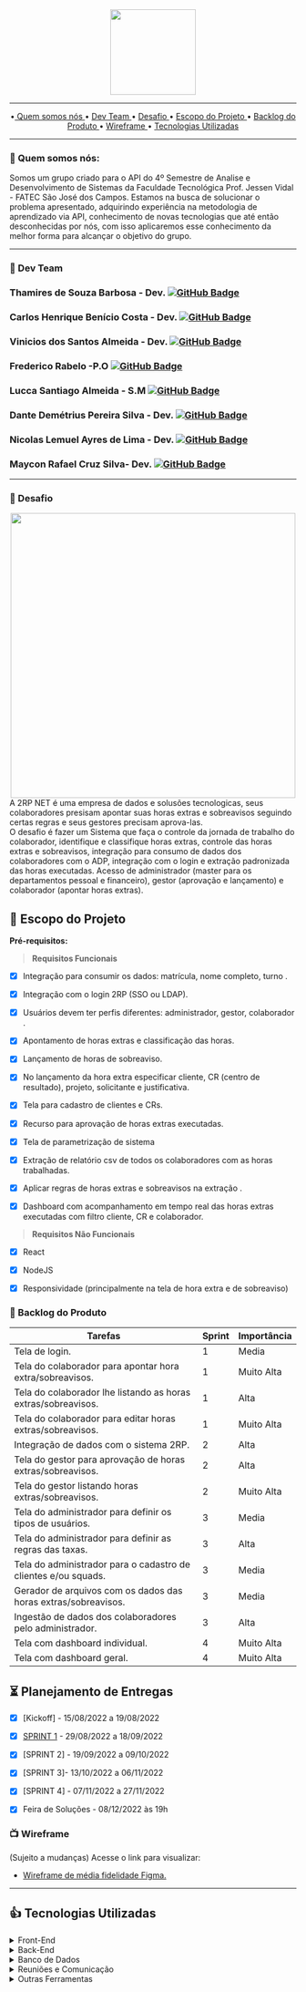 <div align="center">
<img src="https://user-images.githubusercontent.com/102330791/163039449-5e73781f-a340-45b3-a42e-28d95e476e76.png" width="150px" />
</div>

<hr>
<p align="center">  
  •<a href ="#space_invader-quem-somos-nós">   Quem somos nós </a> • 
  <a href ="#wrench-dev-team">  Dev Team </a> • 
  <a href ="#speech_balloon-desafio">  Desafio </a> •   
  <a href ="#dart-escopo-do-projeto">  Escopo do Projeto </a> • 
  <a href ="#flags-backlog-do-produto"> Backlog do Produto </a>   • 
  <a href ="#tv-wireframe"> Wireframe </a>  • 
  <a href ="#thumbsup-tecnologias-utilizadas">  Tecnologias Utilizadas </a> 
  
 
  
<hr>


###  :space_invader: Quem somos nós:

  Somos um grupo criado para o API do 4º Semestre de Analise e Desenvolvimento de Sistemas da Faculdade Tecnológica Prof. Jessen Vidal - FATEC São José dos Campos. Estamos na busca de solucionar o problema apresentado, adquirindo experiência na metodologia de aprendizado via API, conhecimento de novas tecnologias que até então desconhecidas por nós, com isso aplicaremos esse conhecimento da melhor forma para alcançar o objetivo do grupo.

<hr> 
  
###  :wrench: Dev Team



### Thamires de Souza Barbosa - Dev. [![GitHub Badge](https://img.shields.io/github/followers/Thamires-S0uza?label=Thamires-S0uza&style=for-the-badge&color=black&link=https://github.com/Thamires-S0uza)](https://github.com/Thamires-S0uza)<br/>

### Carlos Henrique Benício Costa - Dev. [![GitHub Badge](https://img.shields.io/github/followers/Carlos-Henrique39?label=Carlos-Henrique39&style=for-the-badge&color=black&link=https://github.com/Carlos-Henrique39)](https://github.com/Carlos-Henrique39)<br/>

### Vinicios dos Santos Almeida - Dev. [![GitHub Badge](https://img.shields.io/github/followers/ViniciosAlmeida?label=ViniciosAlmeida&style=for-the-badge&color=black&link=https://github.com/ViniciosAlmeida)](https://github.com/ViniciosAlmeida)<br/>

### Frederico Rabelo -P.O [![GitHub Badge](https://img.shields.io/github/followers/fredrbo?label=fredrbo&style=for-the-badge&color=black&link=https://github.com/fredrbo)](https://github.com/fredrbo)<br/>

### Lucca Santiago Almeida - S.M [![GitHub Badge](https://img.shields.io/github/followers/LuccaSantiagoDev?label=LuccaSantiagoDev&style=for-the-badge&color=black&link=https://github.com/LuccaSantiagoDev)](https://github.com/LuccaSantiagoDev)</br>

### Dante Demétrius Pereira Silva - Dev. [![GitHub Badge](https://img.shields.io/github/followers/dantesjc?label=dantesjc&style=for-the-badge&color=black&link=https://github.com/dantesjc)](https://github.com/dantesjc)<br/>

### Nicolas Lemuel Ayres de Lima - Dev. [![GitHub Badge](https://img.shields.io/github/followers/nlemuel?label=nlemuel&style=for-the-badge&color=black&link=https://github.com/nlemuel)](https://github.com/nlemuel)<br/>
### Maycon Rafael Cruz Silva- Dev. [![GitHub Badge](https://img.shields.io/github/followers/MayconRafael?label=MayconRafael&style=for-the-badge&color=black&link=https://github.com/MayconRafael)](https://github.com/MayconRafael)<br/>

<hr>

### :speech_balloon: Desafio

<div align="center">
<img src="https://cdn.discordapp.com/attachments/982353318422675476/1020717590626189412/unknown.png" width="500px" />
</div>
A 2RP NET é uma empresa de dados e solusões tecnologicas, seus colaboradores presisam apontar suas horas extras e sobreavisos seguindo certas regras e seus gestores precisam aprova-las.
<br/>
O desafio é fazer um Sistema que faça o controle da jornada de trabalho do colaborador, identifique e classifique horas extras,
controle das horas extras e sobreavisos, integração para consumo de dados dos colaboradores com o
ADP, integração com o login e extração padronizada das horas executadas.
Acesso de administrador (master para os departamentos pessoal e financeiro), gestor (aprovação e
lançamento) e colaborador (apontar horas extras).


## :dart: Escopo do Projeto
**Pré-requisitos:**

 > **Requisitos Funcionais**

 - [x]  Integração para consumir os dados: matrícula, nome completo, turno .
 - [x]  Integração com o login 2RP (SSO ou LDAP).
 - [x]  Usuários devem ter perfis diferentes: administrador, gestor, colaborador .
 - [x]  Apontamento de horas extras e classificação das horas.
 - [x]  Lançamento de horas de sobreaviso.
 - [x]  No lançamento da hora extra especificar cliente, CR (centro de resultado), projeto, solicitante e justificativa.
 - [x]  Tela para cadastro de clientes e CRs.
 - [x]  Recurso para aprovação de horas extras executadas.
 - [x]  Tela de parametrização de sistema 
 - [x]  Extração de relatório csv de todos os colaboradores com as horas trabalhadas.
 - [x]  Aplicar regras de horas extras e sobreavisos na extração .
 - [x]  Dashboard com acompanhamento em tempo real das horas extras executadas com filtro cliente, CR e colaborador.


 >   **Requisitos Não Funcionais**

 - [x]  React
 - [x]  NodeJS
 - [x]  Responsividade (principalmente na tela de hora extra e de sobreaviso)


### :flags: Backlog do Produto

| Tarefas                                                        | Sprint | Importância |
|----------------------------------------------------------------|--------|-------------|
| Tela de login.                                                 | 1      | Media       |
| Tela do colaborador para apontar hora extra/sobreavisos.       | 1      | Muito Alta  |
| Tela do colaborador lhe listando as horas extras/sobreavisos.  | 1      | Alta        |
| Tela do colaborador para editar horas extras/sobreavisos.      | 1      | Muito Alta  |
| Integração de dados com o sistema 2RP.                         | 2      | Alta        |
| Tela do gestor para aprovação de horas extras/sobreavisos.     | 2      | Alta        |
| Tela do gestor listando horas extras/sobreavisos.              | 2      | Muito Alta  |
| Tela do administrador para definir os tipos de usuários.       | 3      | Media       |
| Tela do administrador para definir as regras das taxas.        | 3      | Alta        |
| Tela do administrador para o cadastro de clientes e/ou squads. | 3      | Media       |
| Gerador de arquivos com os dados das horas extras/sobreavisos. | 3      | Media       |
| Ingestão de dados dos colaboradores pelo administrador.        | 3      | Alta        |
| Tela com dashboard individual.                                 | 4      | Muito Alta  |
| Tela com dashboard geral.                                      | 4      | Muito Alta  |



## :hourglass_flowing_sand: Planejamento de Entregas

- [x] [Kickoff] - 15/08/2022 a 19/08/2022

- [x] [SPRINT 1](https://github.com/PowerTech-Fatec/API-2RP-NET/tree/master/Sprint%201) - 29/08/2022 a 18/09/2022

- [x] [SPRINT 2] - 19/09/2022 a 09/10/2022

- [x] [SPRINT 3]- 13/10/2022 a 06/11/2022

- [x] [SPRINT 4] - 07/11/2022 a 27/11/2022

- [x] Feira de Soluções - 08/12/2022 às 19h

###  :tv: Wireframe

(Sujeito a mudanças)
Acesse o link para visualizar:
* [Wireframe de média fidelidade Figma.](https://www.figma.com/file/ytcFtF1oRM7GMq9jz4d8HJ/API-4%C2%BA?node-id=0%3A1)

<hr>

## :thumbsup: Tecnologias Utilizadas
<details>
<summary>Front-End</summary>

* [React](https://pt-br.reactjs.org)
* [Bootstrap](https://getbootstrap.com/)


</details>

<details>
<summary>Back-End</summary>

* [TypeScript](https://www.typescriptlang.org)
* [Node Js](https://nodejs.org/en/)
</details>

<details>
<summary>Banco de Dados</summary>

* [PostgreSQL](https://www.postgresql.org/download/)
* [ElephantSQL](https://www.elephantsql.com/)
* [Vertabelo](https://vertabelo.com/)

</details>
<details>
<summary>Reuniões e Comunicação</summary>

* [Discord](https://discord.com/?msclkid=b4f5af84b8f811ecbd81c127a0ae68a7)
* [Whatsapp](https://www.whatsapp.com/)
* [Taiga](https://www.taiga.io/)
</details>

<details>
<summary>Outras Ferramentas</summary>

* [Github](https://github.com/)
* [VS Code](https://code.visualstudio.com/)

</details>

